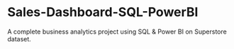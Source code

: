 # Sales-Dashboard-SQL-PowerBI
A complete business analytics project using SQL &amp; Power BI on Superstore dataset.
